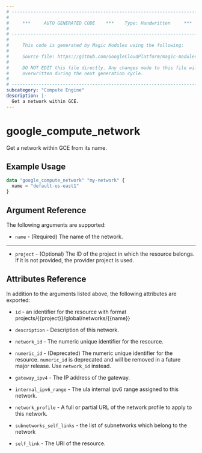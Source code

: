 ```yaml
---
# ----------------------------------------------------------------------------
#
#     ***     AUTO GENERATED CODE    ***    Type: Handwritten     ***
#
# ----------------------------------------------------------------------------
#
#     This code is generated by Magic Modules using the following:
#
#     Source file: https://github.com/GoogleCloudPlatform/magic-modules/tree/main/mmv1/third_party/terraform/website/docs/d/compute_network.html.markdown
#
#     DO NOT EDIT this file directly. Any changes made to this file will be
#     overwritten during the next generation cycle.
#
# ----------------------------------------------------------------------------
subcategory: "Compute Engine"
description: |-
  Get a network within GCE.
---
```


# google_compute_network

Get a network within GCE from its name.

## Example Usage

```tf
data "google_compute_network" "my-network" {
  name = "default-us-east1"
}
```

## Argument Reference

The following arguments are supported:

* `name` - (Required) The name of the network.


- - -

* `project` - (Optional) The ID of the project in which the resource belongs. If it
    is not provided, the provider project is used.

## Attributes Reference

In addition to the arguments listed above, the following attributes are exported:

* `id` - an identifier for the resource with format projects/{{project}}/global/networks/{{name}}

* `description` - Description of this network.

* `network_id` - The numeric unique identifier for the resource.

* `numeric_id` - (Deprecated) The numeric unique identifier for the resource. `numeric_id` is deprecated and will be removed in a future major release. Use `network_id` instead.

* `gateway_ipv4` - The IP address of the gateway.

* `internal_ipv6_range` - The ula internal ipv6 range assigned to this network.

* `network_profile` - A full or partial URL of the network profile to apply to this network.

* `subnetworks_self_links` - the list of subnetworks which belong to the network

* `self_link` - The URI of the resource.

